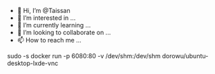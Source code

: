 - 👋 Hi, I’m @Taissan
- 👀 I’m interested in ...
- 🌱 I’m currently learning ...
- 💞️ I’m looking to collaborate on ...
- 📫 How to reach me ...

<!---
Qakura/Qakura is a ✨ special ✨ repository because its `README.md` (this file) appears on your GitHub profile.
You can click the Preview link to take a look at your changes.
--->

sudo -s
docker run -p 6080:80 -v /dev/shm:/dev/shm dorowu/ubuntu-desktop-lxde-vnc
